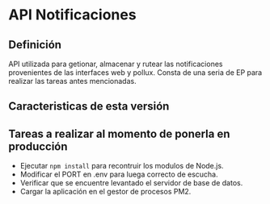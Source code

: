 # API Notificaciones

## Definición

API utilizada para getionar, almacenar y rutear las notificaciones provenientes de las interfaces web y pollux. Consta de una seria de EP para realizar las tareas antes mencionadas.

## Caracteristicas de esta versión

## Tareas a realizar al momento de ponerla en producción

-   Ejecutar `npm install` para recontruir los modulos de Node.js.
-   Modificar el PORT en .env para luega correcto de escucha.
-   Verificar que se encuentre levantado el servidor de base de datos.
-   Cargar la aplicación en el gestor de procesos PM2.
